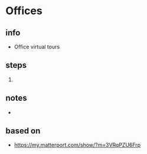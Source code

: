 # Offices  

## info  
* Office virtual tours

## steps  
1. 

## notes  
*  

## based on  
*  https://my.matterport.com/show/?m=3VRqPZU6Frp

